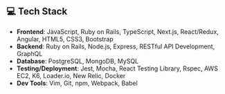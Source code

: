 ## 💻 Tech Stack
- **Frontend**: JavaScript, Ruby on Rails, TypeScript, Next.js, React/Redux, Angular, HTML5, CSS3, Bootstrap
- **Backend**: Ruby on Rails, Node.js, Express, RESTful API Development, GraphQL
- **Database**: PostgreSQL, MongoDB, MySQL
- **Testing/Deployment**: Jest, Mocha, React Testing Library, Rspec, AWS EC2, K6, Loader.io, New Relic, Docker
- **Dev Tools**: Vim, Git, npm, Webpack, Babel

<!---
# Hello 👋 I'm Sean Park, a Full Stack Developer

Welcome to my GitHub profile! I'm passionate about building robust and scalable web applications. With a strong foundation in both front-end and back-end technologies, I bring a holistic approach to development. Currently exploring new opportunities to contribute my skills and expertise.

## 💻 Tech Stack
- **Frontend**: JavaScript, Ruby on Rails, TypeScript, Next.js, React/Redux, Angular, HTML5, CSS3, Bootstrap
- **Backend**: Ruby on Rails, Node.js, Express, RESTful API Development, GraphQL
- **Database**: PostgreSQL, MongoDB, MySQL
- **Testing/Deployment**: Jest, Mocha, React Testing Library, Rspec, AWS EC2, K6, Loader.io, New Relic, Docker
- **Dev Tools**: Vim, Git, npm, Webpack, Babel

## 🚀 Projects
Here are some projects I've worked on to showcase my abilities:

### [Pro Cleaners](https://prodrycleaners.net/)
Fully responsive local business landing page. Developed using React/CSS/Animations/Gradients.

### [Lawn and Order](https://lawnandordertx.net/)
Fully responsive local business landing page. Developed using React/CSS/Animations/Gradients.

### [Sunny Cleaners](https://sunnydrycleaners.net/)
Fully responsive local business landing page. Developed using React, Tailwind CSS, and Vite JS.

Feel free to explore more projects on my [seansangpark.com](https://seansangpark.com/).

## 📫 Let's Connect
I'm open to collaboration and new opportunities. If you're looking for a dedicated full-stack developer, let's connect!

- [seansangpark.com](https://seansangpark.com/)
- [LinkedIn/seansangpark](https://www.linkedin.com/in/seansangpark/)
- seansangpark@gmail.com

## 🌱 Learning
I believe in continuous learning and staying updated with the latest technologies. Currently exploring Python to enhance my skill set.
-->
